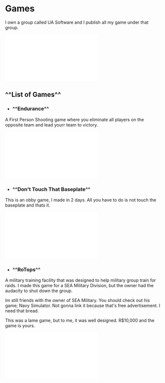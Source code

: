 # Games

I own a group called UA Software and I publish all my game under that group.

[<img src="https://raw.githubusercontent.com/daulric/images/main/joinnow.png" width="300" height="150">](https://www.roblox.com/groups/12852480)


## **^^List of Games^^**

* ### ^^Endurance^^
A First Person Shooting game where you eliminate all players on the opposite team and lead yourr team to victory.

[<img src="https://raw.githubusercontent.com/daulric/images/main/playnow.png" width="300" height="150">](https://www.roblox.com/games/12086610481)

* ### ^^Don't Touch That Baseplate^^
This is an obby game, I made in 2 days. All you have to do is not touch the baseplate and thats it.

[<img src="https://raw.githubusercontent.com/daulric/images/main/playnow.png" width="300" height="150">](https://www.roblox.com/games/12546318527)

* ### ^^RoTops^^

A military training facility that was designed to help military group train for raids. I made this game for a SEA Military Division, but the owner had the audacity to shut down the group.

Im still friends with the owner of SEA Military. You should check out his game; Navy Simulator. Not gonna link it because that's free advertisement. I need that bread.

This was a lame game, but to me, it was well designed. R$10,000 and the game is yours.

[<img src="https://raw.githubusercontent.com/daulric/images/main/playnow.png" width="300" height="150">](https://www.roblox.com/games/8301773648)